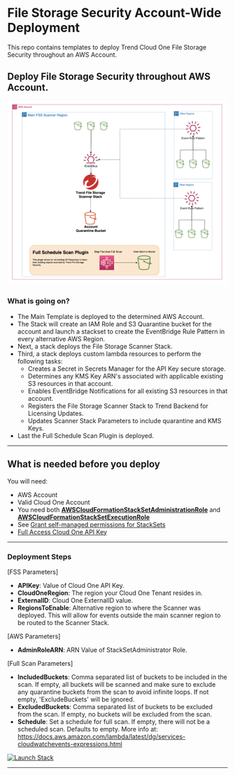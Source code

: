 # File Storage Security Account-Wide Deployment

This repo contains templates to deploy Trend Cloud One File Storage Security throughout an AWS Account.


## Deploy File Storage Security throughout AWS Account.

![Scanner-Multi-Region](images/account-wide.jpg)


### What is going on?
- The Main Template is deployed to the determined AWS Account.
- The Stack will create an IAM Role and S3 Quarantine bucket for the account and launch a stackset to create the EventBridge Rule Pattern in every alternative AWS Region.
- Next, a stack deploys the File Storage Scanner Stack.
- Third, a stack deploys custom lambda resources to perform the following tasks:
   - Creates a Secret in Secrets Manager for the API Key secure storage.
   - Determines any KMS Key ARN's associated with applicable existing S3 resources in that account.
   - Enables EventBridge Notifications for all existing S3 resources in that account.
   - Registers the File Storage Scanner Stack to Trend Backend for Licensing Updates.
   - Updates Scanner Stack Parameters to include quarantine and KMS Keys.
- Last the Full Schedule Scan Plugin is deployed.

---

## What is needed before you deploy

You will need:
   - AWS Account
   - Valid Cloud One Account
   - You need both **[AWSCloudFormationStackSetAdministrationRole](https://s3.amazonaws.com/cloudformation-stackset-sample-templates-us-east-1/AWSCloudFormationStackSetAdministrationRole.yml)** and **[AWSCloudFormationStackSetExecutionRole](https://s3.amazonaws.com/cloudformation-stackset-sample-templates-us-east-1/AWSCloudFormationStackSetExecutionRole.yml)** 
   - See [Grant self-managed permissions for StackSets](https://docs.aws.amazon.com/AWSCloudFormation/latest/UserGuide/stacksets-prereqs-self-managed.html#stacksets-prereqs-accountsetup)
   - [Full Access Cloud One API Key](https://cloudone.trendmicro.com/docs/identity-and-account-management/c1-api-key/)

---

### Deployment Steps

[FSS Parameters]
- **APIKey**: Value of Cloud One API Key.
- **CloudOneRegion**: The region your Cloud One Tenant resides in.
- **ExternalID**: Cloud One ExternalID value.
- **RegionsToEnable**: Alternative region to where the Scanner was deployed. This will allow for events outside the main scanner region to be routed to the Scanner Stack.

[AWS Parameters]
- **AdminRoleARN**: ARN Value of StackSetAdministrator Role.

[Full Scan Parameters]
- **IncludedBuckets**: Comma separated list of buckets to be included in the scan. If empty, all buckets will be scanned and make sure to exclude any quarantine buckets from the scan to avoid infinite loops. If not empty, 'ExcludeBuckets' will be ignored.
- **ExcludedBuckets**: Comma separated list of buckets to be excluded from the scan. If empty, no buckets will be excluded from the scan.
- **Schedule**: Set a schedule for full scan. If empty, there will not be a scheduled scan. Defaults to empty. More info at: https://docs.aws.amazon.com/lambda/latest/dg/services-cloudwatchevents-expressions.html

[![Launch Stack](https://cdn.rawgit.com/buildkite/cloudformation-launch-stack-button-svg/master/launch-stack.svg)](https://console.aws.amazon.com/cloudformation/home#/stacks/new?stackName=VLE-FSS-Stack&templateURL=https://immersionday-workshops-trendmicro.s3.amazonaws.com/fss/vle-deployment/account-wide/main.account.yaml)

--- 
